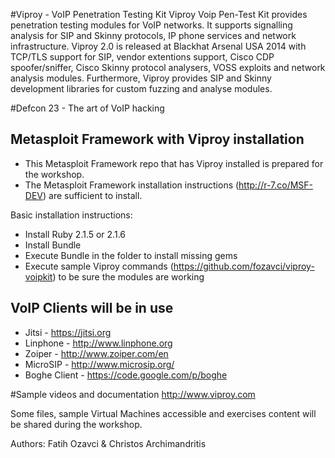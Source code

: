#Viproy - VoIP Penetration Testing Kit
Viproy Voip Pen-Test Kit provides penetration testing modules for VoIP networks. It supports signalling analysis for SIP and Skinny protocols, IP phone services and network infrastructure. Viproy 2.0 is released at Blackhat Arsenal USA 2014 with TCP/TLS support for SIP, vendor extentions support, Cisco CDP spoofer/sniffer, Cisco Skinny protocol analysers, VOSS exploits and network analysis modules. Furthermore, Viproy provides SIP and Skinny development libraries for custom fuzzing and analyse modules. 

#Defcon 23 - The art of VoIP hacking

## Metasploit Framework with Viproy installation
* This Metasploit Framework repo that has Viproy installed is prepared for the workshop.
* The Metasploit Framework installation instructions (http://r-7.co/MSF-DEV) are sufficient to install.  

Basic installation instructions:
* Install Ruby 2.1.5 or 2.1.6
* Install Bundle
* Execute Bundle in the folder to install missing gems
* Execute sample Viproy commands (https://github.com/fozavci/viproy-voipkit) to be sure the modules are working

## VoIP Clients will be in use
* Jitsi - https://jitsi.org
* Linphone - http://www.linphone.org
* Zoiper - http://www.zoiper.com/en
* MicroSIP - http://www.microsip.org/
* Boghe Client - https://code.google.com/p/boghe

#Sample videos and documentation
http://www.viproy.com

Some files, sample Virtual Machines accessible and exercises content will be shared during the workshop.

Authors: Fatih Ozavci & Christos Archimandritis
